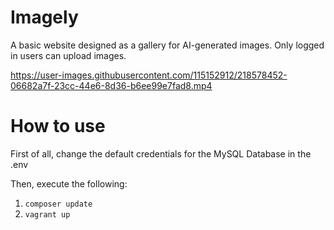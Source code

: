 # Imagely

A basic website designed as a gallery for AI-generated images. Only logged in users can upload images.

https://user-images.githubusercontent.com/115152912/218578452-06682a7f-23cc-44e6-8d36-b6ee99e7fad8.mp4

# How to use

First of all, change the default credentials for the MySQL Database in the .env

Then, execute the following:

1) ```composer update```
2) ```vagrant up```
